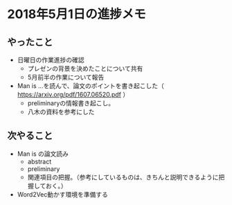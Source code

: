 # 2018年5月1日の進捗メモ

## やったこと

- 日曜日の作業進捗の確認
  - プレゼンの背景を決めたことについて共有
  - 5月前半の作業について報告
- Man is ...を読んで、論文のポイントを書き起こした（ https://arxiv.org/pdf/1607.06520.pdf ）
  - preliminaryの情報書き起こし。
  - 八木の資料を参考にした

## 次やること

- Man is の論文読み
  - abstract
  - preliminary
  - 関連項目の把握。（参考にしているものは、きちんと説明できるように把握しておく。）
- Word2Vec動かす環境を準備する
